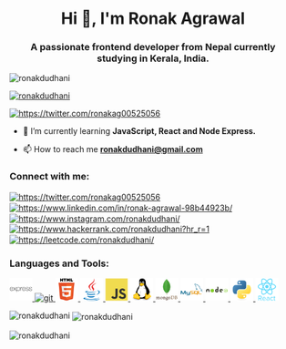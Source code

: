 <h1 align="center">Hi 👋, I'm Ronak Agrawal</h1>
<h3 align="center">A passionate frontend developer from Nepal currently studying in Kerala, India.</h3>

<p align="left"> <img src="https://komarev.com/ghpvc/?username=ronakdudhani&label=Profile%20views&color=0e75b6&style=flat" alt="ronakdudhani" /> </p>

<p align="left"> <a href="https://github.com/ryo-ma/github-profile-trophy"><img src="https://github-profile-trophy.vercel.app/?username=ronakdudhani" alt="ronakdudhani" /></a> </p>

<p align="left"> <a href="https://twitter.com/https://twitter.com/ronakag00525056" target="blank"><img src="https://img.shields.io/twitter/follow/https://twitter.com/ronakag00525056?logo=twitter&style=for-the-badge" alt="https://twitter.com/ronakag00525056" /></a> </p>

- 🌱 I’m currently learning **JavaScript, React and Node Express.**

- 📫 How to reach me **ronakdudhani@gmail.com**

<h3 align="left">Connect with me:</h3>
<p align="left">
<a href="https://twitter.com/ronakag00525056" target="blank"><img align="center" src="https://raw.githubusercontent.com/rahuldkjain/github-profile-readme-generator/master/src/images/icons/Social/twitter.svg" alt="https://twitter.com/ronakag00525056" height="30" width="40" /></a>
<a href="https://linkedin.com/in/ronak-agrawal-98b44923b/" target="blank"><img align="center" src="https://raw.githubusercontent.com/rahuldkjain/github-profile-readme-generator/master/src/images/icons/Social/linked-in-alt.svg" alt="https://www.linkedin.com/in/ronak-agrawal-98b44923b/" height="30" width="40" /></a>
<a href="https://instagram.com/ronakdudhani/" target="blank"><img align="center" src="https://raw.githubusercontent.com/rahuldkjain/github-profile-readme-generator/master/src/images/icons/Social/instagram.svg" alt="https://www.instagram.com/ronakdudhani/" height="30" width="40" /></a>
<a href="https://www.hackerrank.com/ronakdudhani?hr_r=1" target="blank"><img align="center" src="https://raw.githubusercontent.com/rahuldkjain/github-profile-readme-generator/master/src/images/icons/Social/hackerrank.svg" alt="https://www.hackerrank.com/ronakdudhani?hr_r=1" height="30" width="40" /></a>
<a href="https://www.leetcode.com/ronakdudhani/" target="blank"><img align="center" src="https://raw.githubusercontent.com/rahuldkjain/github-profile-readme-generator/master/src/images/icons/Social/leet-code.svg" alt="https://leetcode.com/ronakdudhani/" height="30" width="40" /></a>
</p>

<h3 align="left">Languages and Tools:</h3>
<p align="left"> <a href="https://expressjs.com" target="_blank" rel="noreferrer"> <img src="https://raw.githubusercontent.com/devicons/devicon/master/icons/express/express-original-wordmark.svg" alt="express" width="40" height="40"/> </a> <a href="https://git-scm.com/" target="_blank" rel="noreferrer"> <img src="https://www.vectorlogo.zone/logos/git-scm/git-scm-icon.svg" alt="git" width="40" height="40"/> </a> <a href="https://www.w3.org/html/" target="_blank" rel="noreferrer"> <img src="https://raw.githubusercontent.com/devicons/devicon/master/icons/html5/html5-original-wordmark.svg" alt="html5" width="40" height="40"/> </a> <a href="https://www.java.com" target="_blank" rel="noreferrer"> <img src="https://raw.githubusercontent.com/devicons/devicon/master/icons/java/java-original.svg" alt="java" width="40" height="40"/> </a> <a href="https://developer.mozilla.org/en-US/docs/Web/JavaScript" target="_blank" rel="noreferrer"> <img src="https://raw.githubusercontent.com/devicons/devicon/master/icons/javascript/javascript-original.svg" alt="javascript" width="40" height="40"/> </a> <a href="https://www.linux.org/" target="_blank" rel="noreferrer"> <img src="https://raw.githubusercontent.com/devicons/devicon/master/icons/linux/linux-original.svg" alt="linux" width="40" height="40"/> </a> <a href="https://www.mongodb.com/" target="_blank" rel="noreferrer"> <img src="https://raw.githubusercontent.com/devicons/devicon/master/icons/mongodb/mongodb-original-wordmark.svg" alt="mongodb" width="40" height="40"/> </a> <a href="https://www.mysql.com/" target="_blank" rel="noreferrer"> <img src="https://raw.githubusercontent.com/devicons/devicon/master/icons/mysql/mysql-original-wordmark.svg" alt="mysql" width="40" height="40"/> </a> <a href="https://nodejs.org" target="_blank" rel="noreferrer"> <img src="https://raw.githubusercontent.com/devicons/devicon/master/icons/nodejs/nodejs-original-wordmark.svg" alt="nodejs" width="40" height="40"/> </a> <a href="https://www.python.org" target="_blank" rel="noreferrer"> <img src="https://raw.githubusercontent.com/devicons/devicon/master/icons/python/python-original.svg" alt="python" width="40" height="40"/> </a> <a href="https://reactjs.org/" target="_blank" rel="noreferrer"> <img src="https://raw.githubusercontent.com/devicons/devicon/master/icons/react/react-original-wordmark.svg" alt="react" width="40" height="40"/> </a> </p>

<p><img align="left" src="https://github-readme-stats.vercel.app/api/top-langs?username=ronakdudhani&show_icons=true&locale=en&layout=compact" alt="ronakdudhani" /></p>

<p>&nbsp;<img align="center" src="https://github-readme-stats.vercel.app/api?username=ronakdudhani&show_icons=true&locale=en" alt="ronakdudhani" /></p>

<p><img align="center" src="https://github-readme-streak-stats.herokuapp.com/?user=ronakdudhani&" alt="ronakdudhani" /></p>
